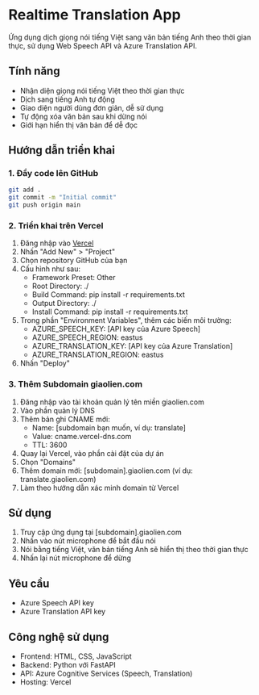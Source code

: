 # Realtime Translation App

Ứng dụng dịch giọng nói tiếng Việt sang văn bản tiếng Anh theo thời gian thực, sử dụng Web Speech API và Azure Translation API.

## Tính năng

- Nhận diện giọng nói tiếng Việt theo thời gian thực
- Dịch sang tiếng Anh tự động
- Giao diện người dùng đơn giản, dễ sử dụng
- Tự động xóa văn bản sau khi dừng nói
- Giới hạn hiển thị văn bản để dễ đọc

## Hướng dẫn triển khai

### 1. Đẩy code lên GitHub

```bash
git add .
git commit -m "Initial commit"
git push origin main
```

### 2. Triển khai trên Vercel

1. Đăng nhập vào [Vercel](https://vercel.com)
2. Nhấn "Add New" > "Project"
3. Chọn repository GitHub của bạn
4. Cấu hình như sau:
   - Framework Preset: Other
   - Root Directory: ./
   - Build Command: pip install -r requirements.txt
   - Output Directory: ./
   - Install Command: pip install -r requirements.txt
5. Trong phần "Environment Variables", thêm các biến môi trường:
   - AZURE_SPEECH_KEY: [API key của Azure Speech]
   - AZURE_SPEECH_REGION: eastus
   - AZURE_TRANSLATION_KEY: [API key của Azure Translation]
   - AZURE_TRANSLATION_REGION: eastus
6. Nhấn "Deploy"

### 3. Thêm Subdomain giaolien.com

1. Đăng nhập vào tài khoản quản lý tên miền giaolien.com
2. Vào phần quản lý DNS
3. Thêm bản ghi CNAME mới:
   - Name: [subdomain bạn muốn, ví dụ: translate]
   - Value: cname.vercel-dns.com
   - TTL: 3600
4. Quay lại Vercel, vào phần cài đặt của dự án
5. Chọn "Domains"
6. Thêm domain mới: [subdomain].giaolien.com (ví dụ: translate.giaolien.com)
7. Làm theo hướng dẫn xác minh domain từ Vercel

## Sử dụng

1. Truy cập ứng dụng tại [subdomain].giaolien.com
2. Nhấn vào nút microphone để bắt đầu nói
3. Nói bằng tiếng Việt, văn bản tiếng Anh sẽ hiển thị theo thời gian thực
4. Nhấn lại nút microphone để dừng

## Yêu cầu

- Azure Speech API key
- Azure Translation API key

## Công nghệ sử dụng

- Frontend: HTML, CSS, JavaScript
- Backend: Python với FastAPI
- API: Azure Cognitive Services (Speech, Translation)
- Hosting: Vercel 
